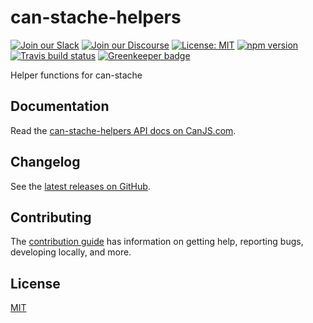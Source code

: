 # can-stache-helpers

[![Join our Slack](https://img.shields.io/badge/slack-join%20chat-611f69.svg)](https://www.bitovi.com/community/slack?utm_source=badge&utm_medium=badge&utm_campaign=pr-badge&utm_content=badge)
[![Join our Discourse](https://img.shields.io/discourse/https/forums.bitovi.com/posts.svg)](https://forums.bitovi.com/?utm_source=badge&utm_medium=badge&utm_campaign=pr-badge&utm_content=badge)
[![License: MIT](https://img.shields.io/badge/license-MIT-blue.svg)](https://github.com/canjs/can-stache-helpers/blob/master/LICENSE)
[![npm version](https://badge.fury.io/js/can-stache-helpers.svg)](https://www.npmjs.com/package/can-stache-helpers)
[![Travis build status](https://travis-ci.org/canjs/can-stache-helpers.svg?branch=master)](https://travis-ci.org/canjs/can-stache-helpers)
[![Greenkeeper badge](https://badges.greenkeeper.io/canjs/can-stache-helpers.svg)](https://greenkeeper.io/)

Helper functions for can-stache

## Documentation

Read the [can-stache-helpers API docs on CanJS.com](https://canjs.com/doc/can-stache-helpers.html).

## Changelog

See the [latest releases on GitHub](https://github.com/canjs/can-stache-helpers/releases).

## Contributing

The [contribution guide](https://github.com/canjs/can-stache-helpers/blob/master/CONTRIBUTING.md) has information on getting help, reporting bugs, developing locally, and more.

## License

[MIT](https://github.com/canjs/can-stache-helpers/blob/master/LICENSE)
